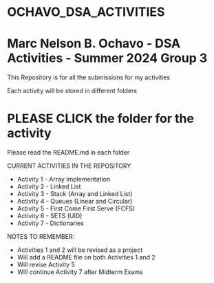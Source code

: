 # OCHAVO_DSA_ACTIVITIES
# Marc Nelson B. Ochavo - DSA Activities - Summer 2024 Group 3

This Repository is for all the submissions for my activities 

Each activity will be stored in different folders

# PLEASE CLICK the folder for the activity
Please read the README.md in each folder

CURRENT ACTIVITIES IN THE REPOSITORY
- Activity 1 - Array Implementation
- Activity 2 - Linked List
- Activity 3 - Stack (Array and Linked List)
- Activity 4 - Queues (Linear and Circular)
- Activity 5 - First Come First Serve (FCFS)
- Activity 6 - SETS (UID)
- Activity 7 - Dictionaries
  
NOTES TO REMEMBER: 
- Activities 1 and 2 will be revised as a project
- Will add a README file on both Activities 1 and 2
- Will revise Activity 5
- Will continue Activity 7 after Midterm Exams